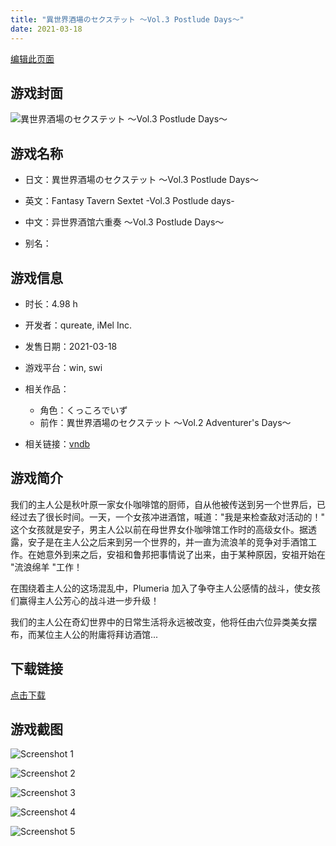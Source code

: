 ```yaml
---
title: "異世界酒場のセクステット ～Vol.3 Postlude Days～"
date: 2021-03-18
---
```

[编辑此页面](https://github.com/ACG-3/ADV3-source/blob/main/source/_posts/games/%E7%95%B0%E4%B8%96%E7%95%8C%E9%85%92%E5%A0%B4%E3%81%AE%E3%82%BB%E3%82%AF%E3%82%B9%E3%83%86%E3%83%83%E3%83%88%20%EF%BD%9EVol.3%20Postlude%20Days%EF%BD%9E.md)

## 游戏封面

![異世界酒場のセクステット ～Vol.3 Postlude Days～](https%3A//pan.timero.xyz/onedrive/img_lib_001/%E7%95%B0%E4%B8%96%E7%95%8C%E9%85%92%E5%A0%B4%E3%81%AE%E3%82%BB%E3%82%AF%E3%82%B9%E3%83%86%E3%83%83%E3%83%88%20%EF%BD%9EVol.3%20Postlude%20Days%EF%BD%9E_cover.avif)


## 游戏名称

- 日文：異世界酒場のセクステット ～Vol.3 Postlude Days～
- 英文：Fantasy Tavern Sextet -Vol.3 Postlude days-
- 中文：异世界酒馆六重奏 〜Vol.3 Postlude Days〜

- 别名：


## 游戏信息

- 时长：4.98 h
- 开发者：qureate, iMel Inc.
- 发售日期：2021-03-18
- 游戏平台：win, swi
- 相关作品：
   - 角色：くっころでいず
   - 前作：異世界酒場のセクステット ～Vol.2 Adventurer's Days～

- 相关链接：[vndb](https://vndb.org/v31091)


## 游戏简介

我们的主人公是秋叶原一家女仆咖啡馆的厨师，自从他被传送到另一个世界后，已经过去了很长时间。一天，一个女孩冲进酒馆，喊道："我是来检查敌对活动的！"
这个女孩就是安子，男主人公以前在母世界女仆咖啡馆工作时的高级女仆。据透露，安子是在主人公之后来到另一个世界的，并一直为流浪羊的竞争对手酒馆工作。在她意外到来之后，安祖和鲁邦把事情说了出来，由于某种原因，安祖开始在 "流浪绵羊 "工作！

在围绕着主人公的这场混乱中，Plumeria 加入了争夺主人公感情的战斗，使女孩们赢得主人公芳心的战斗进一步升级！

我们的主人公在奇幻世界中的日常生活将永远被改变，他将任由六位异类美女摆布，而某位主人公的附庸将拜访酒馆...




## 下载链接

[点击下载](https://pan.timero.xyz/onedrive/adv_lib_001/%E7%95%B0%E4%B8%96%E7%95%8C%E9%85%92%E5%A0%B4%E3%81%AE%E3%82%BB%E3%82%AF%E3%82%B9%E3%83%86%E3%83%83%E3%83%88%20%EF%BD%9EVol.3%20Postlude%20Days%EF%BD%9E)


## 游戏截图


![Screenshot 1](https%3A//pan.timero.xyz/onedrive/img_lib_001/%E7%95%B0%E4%B8%96%E7%95%8C%E9%85%92%E5%A0%B4%E3%81%AE%E3%82%BB%E3%82%AF%E3%82%B9%E3%83%86%E3%83%83%E3%83%88%20%EF%BD%9EVol.3%20Postlude%20Days%EF%BD%9E_Screenshot_1.avif)

![Screenshot 2](https%3A//pan.timero.xyz/onedrive/img_lib_001/%E7%95%B0%E4%B8%96%E7%95%8C%E9%85%92%E5%A0%B4%E3%81%AE%E3%82%BB%E3%82%AF%E3%82%B9%E3%83%86%E3%83%83%E3%83%88%20%EF%BD%9EVol.3%20Postlude%20Days%EF%BD%9E_Screenshot_2.avif)

![Screenshot 3](https%3A//pan.timero.xyz/onedrive/img_lib_001/%E7%95%B0%E4%B8%96%E7%95%8C%E9%85%92%E5%A0%B4%E3%81%AE%E3%82%BB%E3%82%AF%E3%82%B9%E3%83%86%E3%83%83%E3%83%88%20%EF%BD%9EVol.3%20Postlude%20Days%EF%BD%9E_Screenshot_3.avif)

![Screenshot 4](https%3A//pan.timero.xyz/onedrive/img_lib_001/%E7%95%B0%E4%B8%96%E7%95%8C%E9%85%92%E5%A0%B4%E3%81%AE%E3%82%BB%E3%82%AF%E3%82%B9%E3%83%86%E3%83%83%E3%83%88%20%EF%BD%9EVol.3%20Postlude%20Days%EF%BD%9E_Screenshot_4.avif)

![Screenshot 5](https%3A//pan.timero.xyz/onedrive/img_lib_001/%E7%95%B0%E4%B8%96%E7%95%8C%E9%85%92%E5%A0%B4%E3%81%AE%E3%82%BB%E3%82%AF%E3%82%B9%E3%83%86%E3%83%83%E3%83%88%20%EF%BD%9EVol.3%20Postlude%20Days%EF%BD%9E_Screenshot_5.avif)

